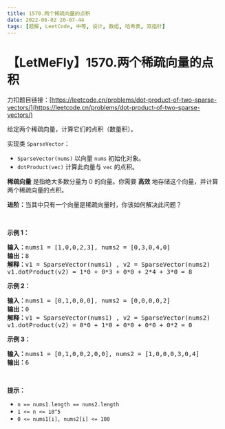 ```yaml
---
title: 1570.两个稀疏向量的点积
date: 2022-06-02 20-07-44
tags: [题解, LeetCode, 中等, 设计, 数组, 哈希表, 双指针]
---
```


# 【LetMeFly】1570.两个稀疏向量的点积

力扣题目链接：[https://leetcode.cn/problems/dot-product-of-two-sparse-vectors/](https://leetcode.cn/problems/dot-product-of-two-sparse-vectors/)

<p>给定两个稀疏向量，计算它们的点积（数量积）。</p>

<p>实现类 <code>SparseVector</code>：</p>

<ul>
	<li><code>SparseVector(nums)</code> 以向量 <code>nums</code> 初始化对象。</li>
	<li><code>dotProduct(vec)</code> 计算此向量与 <code>vec</code> 的点积。</li>
</ul>

<p><strong>稀疏向量</strong> 是指绝大多数分量为 0 的向量。你需要 <strong>高效</strong> 地存储这个向量，并计算两个稀疏向量的点积。</p>

<p><strong>进阶：</strong>当其中只有一个向量是稀疏向量时，你该如何解决此问题？</p>

<p> </p>

<p><strong>示例 1：</strong></p>

<pre>
<strong>输入：</strong>nums1 = [1,0,0,2,3], nums2 = [0,3,0,4,0]
<strong>输出：</strong>8
<strong>解释：</strong>v1 = SparseVector(nums1) , v2 = SparseVector(nums2)
v1.dotProduct(v2) = 1*0 + 0*3 + 0*0 + 2*4 + 3*0 = 8
</pre>

<p><strong>示例 2：</strong></p>

<pre>
<strong>输入：</strong>nums1 = [0,1,0,0,0], nums2 = [0,0,0,0,2]
<strong>输出：</strong>0
<strong>解释：</strong>v1 = SparseVector(nums1) , v2 = SparseVector(nums2)
v1.dotProduct(v2) = 0*0 + 1*0 + 0*0 + 0*0 + 0*2 = 0
</pre>

<p><strong>示例 3：</strong></p>

<pre>
<strong>输入：</strong>nums1 = [0,1,0,0,2,0,0], nums2 = [1,0,0,0,3,0,4]
<strong>输出：</strong>6
</pre>

<p> </p>

<p><strong>提示：</strong></p>

<ul>
	<li><code>n == nums1.length == nums2.length</code></li>
	<li><code>1 <= n <= 10^5</code></li>
	<li><code>0 <= nums1[i], nums2[i] <= 100</code></li>
</ul>


    